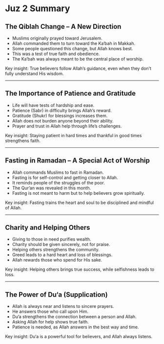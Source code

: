 # Juz 2 Summary

## The Qiblah Change – A New Direction  
- Muslims originally prayed toward Jerusalem.  
- Allah commanded them to turn toward the Ka‘bah in Makkah.  
- Some people questioned this change, but Allah knows best.  
- This was a test of true faith and obedience.  
- The Ka‘bah was always meant to be the central place of worship.  

Key insight: True believers follow Allah’s guidance, even when they don’t fully understand His wisdom.  

---

## The Importance of Patience and Gratitude  
- Life will have tests of hardship and ease.  
- Patience (Sabr) in difficulty brings Allah’s reward.  
- Gratitude (Shukr) for blessings increases them.  
- Allah does not burden anyone beyond their ability.  
- Prayer and trust in Allah help through life’s challenges.  

Key insight: Staying patient in hard times and thankful in good times strengthens faith.  

---

## Fasting in Ramadan – A Special Act of Worship  
- Allah commands Muslims to fast in Ramadan.  
- Fasting is for self-control and getting closer to Allah.  
- It reminds people of the struggles of the poor.  
- The Qur’an was revealed in this month.  
- Fasting is not meant to harm but to help believers grow spiritually.  

Key insight: Fasting trains the heart and soul to be disciplined and mindful of Allah.  

---

## Charity and Helping Others  
- Giving to those in need purifies wealth.  
- Charity should be given sincerely, not for praise.  
- Helping others strengthens the community.  
- Greed leads to a hard heart and loss of blessings.  
- Allah rewards those who spend for His sake.  

Key insight: Helping others brings true success, while selfishness leads to loss.  

---

## The Power of Du‘a (Supplication)  
- Allah is always near and listens to sincere prayers.  
- He answers those who call upon Him.  
- Du‘a strengthens the connection between a person and Allah.  
- Asking Allah for help shows true faith.  
- Patience is needed, as Allah answers in the best way and time.  

Key insight: Du‘a is a powerful tool for believers, and Allah always listens.  
